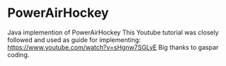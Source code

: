 # PowerAirHockey
Java implemention of PowerAirHockey
This Youtube tutorial was closely followed and used as guide for implementing: https://www.youtube.com/watch?v=sHgnw7SGLyE
Big thanks to gaspar coding.

